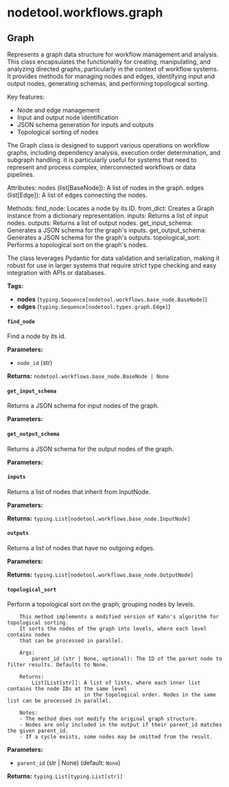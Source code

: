 # nodetool.workflows.graph

## Graph

Represents a graph data structure for workflow management and analysis.
This class encapsulates the functionality for creating, manipulating, and analyzing
directed graphs, particularly in the context of workflow systems. It provides methods
for managing nodes and edges, identifying input and output nodes, generating schemas,
and performing topological sorting.

Key features:
- Node and edge management
- Input and output node identification
- JSON schema generation for inputs and outputs
- Topological sorting of nodes

The Graph class is designed to support various operations on workflow graphs,
including dependency analysis, execution order determination, and subgraph handling.
It is particularly useful for systems that need to represent and process complex,
interconnected workflows or data pipelines.

Attributes:
nodes (list[BaseNode]): A list of nodes in the graph.
edges (list[Edge]): A list of edges connecting the nodes.

Methods:
find_node: Locates a node by its ID.
from_dict: Creates a Graph instance from a dictionary representation.
inputs: Returns a list of input nodes.
outputs: Returns a list of output nodes.
get_input_schema: Generates a JSON schema for the graph's inputs.
get_output_schema: Generates a JSON schema for the graph's outputs.
topological_sort: Performs a topological sort on the graph's nodes.

The class leverages Pydantic for data validation and serialization, making it
robust for use in larger systems that require strict type checking and easy
integration with APIs or databases.

**Tags:** 

- **nodes** (`typing.Sequence[nodetool.workflows.base_node.BaseNode]`)
- **edges** (`typing.Sequence[nodetool.types.graph.Edge]`)

#### `find_node`

Find a node by its id.

**Parameters:**

- `node_id` (str)

**Returns:** `nodetool.workflows.base_node.BaseNode | None`

#### `get_input_schema`

Returns a JSON schema for input nodes of the graph.

**Parameters:**


#### `get_output_schema`

Returns a JSON schema for the output nodes of the graph.

**Parameters:**


#### `inputs`

Returns a list of nodes that inherit from InputNode.

**Parameters:**


**Returns:** `typing.List[nodetool.workflows.base_node.InputNode]`

#### `outputs`

Returns a list of nodes that have no outgoing edges.

**Parameters:**


**Returns:** `typing.List[nodetool.workflows.base_node.OutputNode]`

#### `topological_sort`

Perform a topological sort on the graph, grouping nodes by levels.

        This method implements a modified version of Kahn's algorithm for topological sorting.
        It sorts the nodes of the graph into levels, where each level contains nodes
        that can be processed in parallel.

        Args:
            parent_id (str | None, optional): The ID of the parent node to filter results. Defaults to None.

        Returns:
            List[List[str]]: A list of lists, where each inner list contains the node IDs at the same level
                             in the topological order. Nodes in the same list can be processed in parallel.

        Notes:
        - The method does not modify the original graph structure.
        - Nodes are only included in the output if their parent_id matches the given parent_id.
        - If a cycle exists, some nodes may be omitted from the result.

**Parameters:**

- `parent_id` (str | None) (default: `None`)

**Returns:** `typing.List[typing.List[str]]`

